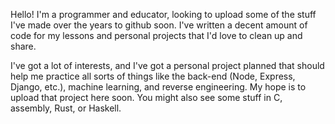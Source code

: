 Hello! I'm a programmer and educator, looking to upload some of the stuff I've made over the years to github soon. I've written a decent amount of code for my lessons and personal projects that I'd love to clean up and share.  

I've got a lot of interests, and I've got a personal project planned that should help me practice all sorts of things like the back-end (Node, Express, Django, etc.), machine learning, and reverse engineering. My hope is to upload that project here soon. You might also see some stuff in C, assembly, Rust, or Haskell. 

<!---
RiverLikesMath/RiverLikesMath is a ✨ special ✨ repository because its `README.md` (this file) appears on your GitHub profile.
You can click the Preview link to take a look at your changes.
--->
